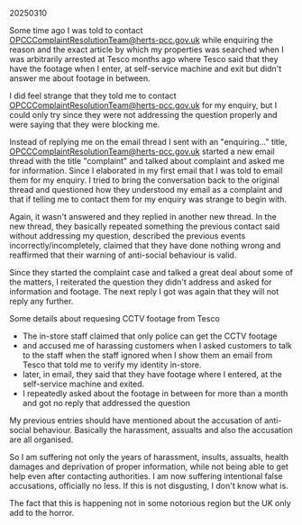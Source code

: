 20250310

Some time ago I was told to contact OPCCComplaintResolutionTeam@herts-pcc.gov.uk while enquiring the reason and the exact article by which my properties was searched when I was arbitrarily arrested at Tesco months ago where Tesco said that they have the footage when I enter, at self-service machine and exit but didn't answer me about footage in between.

I did feel strange that they told me to contact OPCCComplaintResolutionTeam@herts-pcc.gov.uk for my enquiry, but I could only try since they were not addressing the question properly and were saying that they were blocking me.

Instead of replying me on the email thread I sent with an "enquiring..." title, OPCCComplaintResolutionTeam@herts-pcc.gov.uk started a new email thread with the title "complaint" and talked about complaint and asked me for information. Since I elaborated in my first email that I was told to email them for my enquiry. I tried to bring the conversation back to the original thread and questioned how they understood my email as a complaint and that if telling me to contact them for my enquiry was strange to begin with.

Again, it wasn't answered and they replied in another new thread. In the new thread, they basically repeated something the previous contact said without addressing my question, described the previous events incorrectly/incompletely, claimed that they have done nothing wrong and reaffirmed that their warning of anti-social behaviour is valid.

Since they started the complaint case and talked a great deal about some of the matters, I reiterated the question they didn't address and asked for information and footage. The next reply I got was again that they will not reply any further.



Some details about requesing CCTV footage from Tesco
- The in-store staff claimed that only police can get the CCTV footage
- and accused me of harassing customers when I asked customers to talk to the staff when the staff ignored when I show them an email from Tesco that told me to verify my identity in-store.
- later, in email, they said that they have footage where I entered, at the self-service machine and exited.
- I repeatedly asked about the footage in between for more than a month and got no reply that addressed the question



My previous entries should have mentioned about the accusation of anti-social behaviour. Basically the harassment, assualts and also the accusation are all organised.

So I am suffering not only the years of harassment, insults, assualts, health damages and deprivation of proper information, while not being able to get help even after contacting authorities. I am now suffering intentional false accusations, officially no less. If this is not disgusting, I don't know what is.

The fact that this is happening not in some notorious region but the UK only add to the horror.
